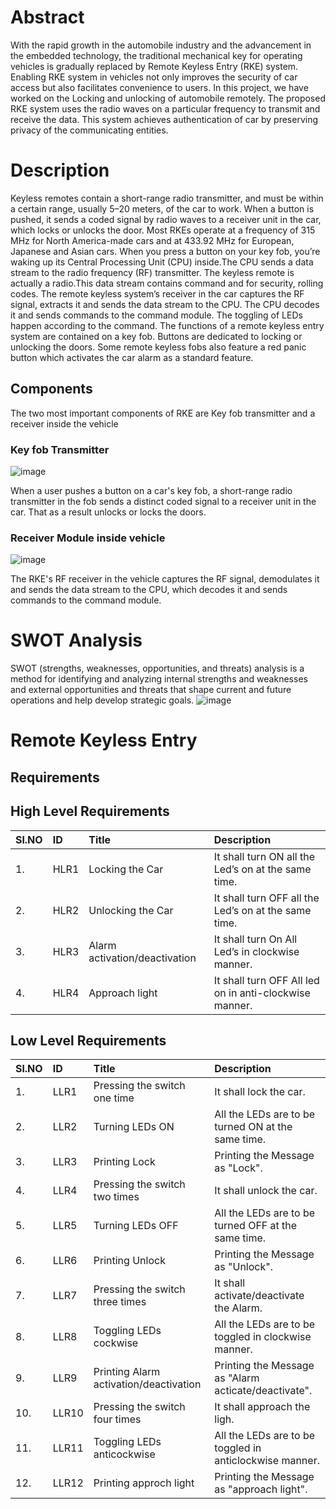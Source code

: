 # Abstract
With the rapid growth in the automobile industry and the advancement in the embedded technology, the traditional mechanical key for operating vehicles is gradually replaced by Remote Keyless Entry (RKE) system. Enabling RKE system in vehicles not only improves the security of car access but also facilitates convenience to users. In this project, we have worked on the Locking and unlocking of automobile remotely. The proposed RKE system uses the radio waves on a particular frequency to transmit and receive the data. This system achieves authentication of car by preserving privacy of the communicating entities.
# Description
Keyless remotes contain a short-range radio transmitter, and must be within a certain range, usually 5–20 meters, of the car to work. When a button is pushed, it sends a coded signal by radio waves to a receiver unit in the car, which locks or unlocks the door.  Most RKEs operate at a frequency of 315 MHz for North America-made cars and at 433.92 MHz for European, Japanese and Asian cars. When you press a button on your key fob, you’re waking up its Central Processing Unit (CPU) inside.The CPU sends a data stream to the radio frequency (RF) transmitter. The keyless remote is actually a radio.This data stream contains command and for security, rolling codes. The remote keyless system’s receiver in the car captures the RF signal, extracts it and sends the data stream to the CPU. The CPU decodes it and sends commands to the command module. The toggling of LEDs happen according to the command. The functions of a remote keyless entry system are contained on a key fob. Buttons are dedicated to locking or unlocking the doors. Some remote keyless fobs also feature a red panic button which activates the car alarm as a standard feature.
## Components
The two most important components of RKE are Key fob transmitter and a receiver inside the vehicle
### Key fob Transmitter
![image](https://user-images.githubusercontent.com/66207959/157822771-a134c10f-0076-44a8-b559-210f4c1ff8d6.png)

When a user pushes a button on a car's key fob, a short-range radio transmitter in the fob sends a distinct coded signal to a receiver unit in the car. That as a result unlocks or locks the doors.

### Receiver Module inside vehicle
![image](https://user-images.githubusercontent.com/66207959/157823490-582f8b62-195a-4896-9d4c-cc237840c922.png)

The RKE's RF receiver in the vehicle captures the RF signal, demodulates it and sends the data stream to the CPU, which decodes it and sends commands to the command module.

# SWOT Analysis
SWOT (strengths, weaknesses, opportunities, and threats) analysis is a method for identifying and analyzing internal strengths and weaknesses and external opportunities and threats that shape current and future operations and help develop strategic goals.
![image](https://user-images.githubusercontent.com/66207959/157828097-8f6a0ec6-a717-45ad-8bd5-6b505bf931f7.png)
# Remote Keyless Entry
## Requirements
## High Level Requirements
 |Sl.NO| ID | Title | Description |
 |:------|:-----|:-----|:-----|
 |1. | HLR1 | Locking the Car | It shall turn ON all the Led’s on at the same time. |
 |2. | HLR2 | Unlocking the Car | It shall turn OFF all the Led’s on at the same time. |
 |3. | HLR3 | Alarm activation/deactivation| It shall turn On All Led’s in clockwise manner. |
 |4. | HLR4 |Approach light | It shall turn OFF All led on in anti-clockwise manner. |
## Low Level Requirements
|Sl.NO | ID | Title | Description |
|:------|:-----|:-----|:----|
|1. | LLR1 | Pressing the switch one time | It shall lock the car. |
|2. | LLR2 | Turning LEDs ON | All the LEDs are to be turned ON at the same time. | 
|3. | LLR3 | Printing Lock | Printing the Message as "Lock". |
|4. | LLR4 | Pressing the switch two times | It shall unlock the car. |
|5. | LLR5 | Turning LEDs OFF | All the LEDs are to be turned OFF at the same time. | 
|6. | LLR6 | Printing Unlock | Printing the Message as "Unlock". |
|7. | LLR7 | Pressing the switch three times | It shall activate/deactivate the Alarm. |
|8. | LLR8 | Toggling LEDs cockwise | All the LEDs are to be toggled in clockwise manner. | 
|9. | LLR9 | Printing Alarm activation/deactivation | Printing the Message as "Alarm acticate/deactivate". |
|10. | LLR10 | Pressing the switch four times | It shall approach the ligh. |
|11. | LLR11 | Toggling LEDs anticockwise | All the LEDs are to be toggled in anticlockwise manner. | 
|12. | LLR12 | Printing approch light | Printing the Message as "approach light". |
